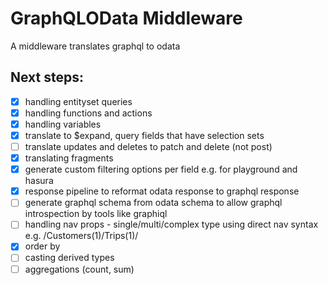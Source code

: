 # GraphQLOData Middleware

A middleware translates graphql to odata

## Next steps:
- [x] handling entityset queries
- [x] handling functions and actions
- [x] handling variables
- [x] translate to $expand, query fields that have selection sets
- [ ] translate updates and deletes to patch and delete (not post)
- [x] translating fragments
- [x] generate custom filtering options per field e.g. for playground and hasura
- [x] response pipeline to reformat odata response to graphql response
- [ ] generate graphql schema from odata schema to allow graphql introspection by tools like graphiql
- [ ] handling nav props - single/multi/complex type using direct nav syntax e.g. /Customers(1)/Trips(1)/
- [x] order by
- [ ] casting derived types
- [ ] aggregations (count, sum)
